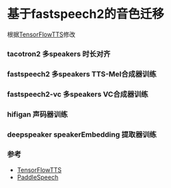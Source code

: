 # 基于fastspeech2的音色迁移
根据[TensorFlowTTS](https://github.com/TensorSpeech/TensorFlowTTS)修改

### tacotron2 多speakers 时长对齐
### fastspeech2 多speakers TTS-Mel合成器训练
### fastspeech2-vc 多speakers VC合成器训练
### hifigan 声码器训练
### deepspeaker speakerEmbedding 提取器训练

### 参考
* [TensorFlowTTS](https://github.com/TensorSpeech/TensorFlowTTS)
* [PaddleSpeech](https://github.com/PaddlePaddle/PaddleSpeech)

